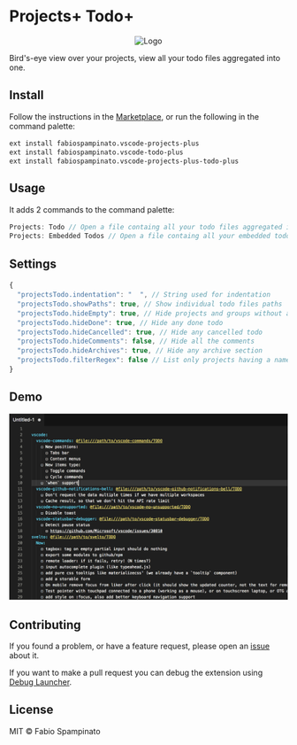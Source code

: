 # Projects+ Todo+

<p align="center">
	<img src="https://raw.githubusercontent.com/fabiospampinato/vscode-projects-plus-todo-plus/master/resources/logo.png" width="128" alt="Logo">
</p>

Bird's-eye view over your projects, view all your todo files aggregated into one.

## Install

Follow the instructions in the [Marketplace](https://marketplace.visualstudio.com/items?itemName=fabiospampinato.vscode-projects-plus-todo-plus), or run the following in the command palette:

```shell
ext install fabiospampinato.vscode-projects-plus
ext install fabiospampinato.vscode-todo-plus
ext install fabiospampinato.vscode-projects-plus-todo-plus
```

## Usage

It adds 2 commands to the command palette:

```js
Projects: Todo // Open a file containg all your todo files aggregated into one
Projects: Embedded Todos // Open a file containg all your embedded todos aggregated into one
```

## Settings

```js
{
  "projectsTodo.indentation": "  ", // String used for indentation
  "projectsTodo.showPaths": true, // Show individual todo files paths
  "projectsTodo.hideEmpty": true, // Hide projects and groups without any todo
  "projectsTodo.hideDone": true, // Hide any done todo
  "projectsTodo.hideCancelled": true, // Hide any cancelled todo
  "projectsTodo.hideComments": false, // Hide all the comments
  "projectsTodo.hideArchives": true, // Hide any archive section
  "projectsTodo.filterRegex": false // List only projects having a name matching this regex
}
```

## Demo

![Demo](resources/demo.png)

## Contributing

If you found a problem, or have a feature request, please open an [issue](https://github.com/fabiospampinato/vscode-projects-plus-todo-plus/issues) about it.

If you want to make a pull request you can debug the extension using [Debug Launcher](https://marketplace.visualstudio.com/items?itemName=fabiospampinato.vscode-debug-launcher).

## License

MIT © Fabio Spampinato
